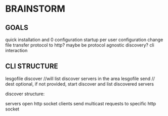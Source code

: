 # BRAINSTORM
## GOALS

quick installation and 0 configuration startup
per user configuration
change file transfer protocol to http? maybe be protocol agnostic
discovery?
cli interaction

## CLI STRUCTURE

lesgofile discover //will list discover servers in the area
lesgofile send  <file> <dest> // dest optional, if not provided, start discover and list discovered servers

discover structure:

servers open http socket
clients send multicast requests to specific http socket
